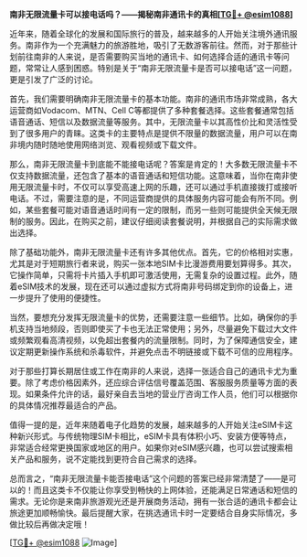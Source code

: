 **南非无限流量卡可以接电话吗？——揭秘南非通讯卡的真相[[TG💪+ @esim1088](https://t.me/s/esim1088)]**

近年来，随着全球化的发展和国际旅行的普及，越来越多的人开始关注境外通讯服务。南非作为一个充满魅力的旅游胜地，吸引了无数游客前往。然而，对于那些计划前往南非的人来说，是否需要购买当地的通讯卡、如何选择合适的通讯卡等问题，常常让人感到困惑。特别是关于“南非无限流量卡是否可以接电话”这一问题，更是引发了广泛的讨论。

首先，我们需要明确南非无限流量卡的基本功能。南非的通讯市场非常成熟，各大运营商如Vodacom、MTN、Cell C等都提供了多种套餐选择。这些套餐通常包括语音通话、短信以及数据流量等服务。其中，无限流量卡以其高性价比和灵活性受到了很多用户的青睐。这类卡的主要特点是提供不限量的数据流量，用户可以在南非境内随时随地使用网络浏览、观看视频或下载文件。

那么，南非无限流量卡到底能不能接电话呢？答案是肯定的！大多数无限流量卡不仅支持数据流量，还包含了基本的语音通话和短信功能。这意味着，当你在南非使用无限流量卡时，不仅可以享受高速上网的乐趣，还可以通过手机直接拨打或接听电话。不过，需要注意的是，不同运营商提供的具体服务内容可能会有所不同。例如，某些套餐可能对语音通话时间有一定的限制，而另一些则可能提供全天候无限制的服务。因此，在购买之前，建议仔细阅读套餐说明，并根据自己的实际需求做出选择。

除了基础功能外，南非无限流量卡还有许多其他优点。首先，它的价格相对实惠，尤其是对于短期旅行者来说，购买一张本地SIM卡比漫游费用要划算得多。其次，它操作简单，只需将卡片插入手机即可激活使用，无需复杂的设置过程。此外，随着eSIM技术的发展，现在还可以通过虚拟方式将南非号码绑定到你的设备上，进一步提升了使用的便捷性。

当然，要想充分发挥无限流量卡的优势，还需要注意一些细节。比如，确保你的手机支持当地频段，否则即使买了卡也无法正常使用；另外，尽量避免下载过大文件或频繁观看高清视频，以免超出套餐内的流量限制。同时，为了保障通信安全，建议定期更新操作系统和杀毒软件，并避免点击不明链接或下载不可信的应用程序。

对于那些打算长期居住或工作在南非的人来说，选择一张适合自己的通讯卡尤为重要。除了考虑价格因素外，还应综合评估信号覆盖范围、客服服务质量等方面的表现。如果条件允许的话，最好亲自去当地的营业厅咨询工作人员，他们可以根据你的具体情况推荐最适合的产品。

值得一提的是，近年来随着电子化趋势的发展，越来越多的人开始关注eSIM卡这种新兴形式。与传统物理SIM卡相比，eSIM卡具有体积小巧、安装方便等特点，非常适合经常更换国家或地区的用户。如果你对eSIM感兴趣，也可以尝试搜索相关产品和服务，说不定能找到更符合自己需求的选择。

总而言之，“南非无限流量卡能否接电话”这个问题的答案已经非常清楚了——是可以的！而且这类卡不仅能让你享受到畅快的上网体验，还能满足日常通话和短信的需求。无论你是来南非旅游观光还是开展商务活动，拥有一张合适的通讯卡都会让旅途更加顺畅愉快。最后提醒大家，在挑选通讯卡时一定要结合自身实际情况，多做比较后再做决定哦！

[[TG💪+ @esim1088](https://t.me/s/esim1088) ![Image](https://i.postimg.cc/4NQfJmqS/Snipaste-2025-05-13-00-14-12.png)]